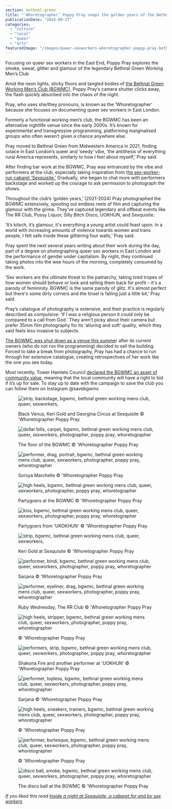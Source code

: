 ```yaml
---
section: bethnal-green
title: "‘Whoretographer’ Poppy Pray snaps the golden years of the Bethnal Green Working Men’s Club"
publicationDate: "2024-09-27"
categories: 
  - "culture"
  - "local"
  - "queer"
  - "arts"
featuredImage: "/images/queer-sexworkers-whoretographer-poppy-pray-bethnal-green-working-mens-club-34.jpg"
---
```


Focusing on queer sex workers in the East End, Poppy Pray explores the smoke, sweat, glitter and glamour of the legendary Bethnal Green Working Men’s Club

Amid the neon lights, sticky floors and tangled bodies of [the Bethnal Green Working Men’s Club (BGWMC),](https://bethnalgreenlondon.co.uk/bethnal-green-working-mens-club-margo-marshall-interview/) Poppy Pray’s camera shutter clicks away, the flash quickly absorbed into the chaos of the night.

Pray, who uses she/they pronouns, is known as the ‘Whoretographer’ because she focuses on documenting queer sex workers in East London.

Formerly a functional working men’s club, the BGWMC has been an alternative nightlife venue since the early 2000s. It’s known for experimental and transgressive programming, platforming marginalised groups who often weren’t given a chance anywhere else.

Pray moved to Bethnal Green from Midwestern America in 2021, finding solace in East London’s queer and ‘seedy’ vibe, ‘the antithesis of everything rural America represents, similarly to how I feel about myself,’ Pray said.

After finding bar work at the BGWMC, Pray was entranced by the vibe and performers at the club, especially taking inspiration from t[he sex-worker-run cabaret ‘Sexquisite.’](https://bethnalgreenlondon.co.uk/sexquisite-sex-workers-cabaret-bethnal-green-working-mens-club/) Gradually, she began to chat more with performers backstage and worked up the courage to ask permission to photograph the shows.

Throughout the club’s ‘golden years,’ (2021-2024) Pray photographed the BGWMC extensively, spooling out endless reels of film and capturing the glamour with the grime. They’ve captured legendary and offbeat events like The RR Club, Pussy Liquor, Silly Bitch Disco, UOKHUN, and Sexquisite.

‘It’s kitsch, it’s glamour, it's everything a young artist could feast upon. In a world with increasing amounts of violence towards women and trans people, I felt safe inside these glittering four walls,’ Pray said.

Pray spent the next several years writing about their work during the day, part of a degree on photographing queer sex workers in East London and the performance of gender under capitalism. By night, they continued taking photos into the wee hours of the morning, completely consumed by the work.

‘Sex workers are the ultimate threat to the patriarchy, taking tired tropes of how women should behave or look and selling them back for profit – it's a parody of femininity. BGWMC is the same parody of glitz. It's almost perfect but there's some dirty corners and the tinsel is falling just a little bit,’ Pray said.

Pray’s catalogue of photography is extensive, and their practice is regularly described as compulsive: ‘If I was a religious person it could only be compared to a call from God.’ They aren’t picky about their camera but prefer 35mm film photography for its ‘alluring and soft’ quality, which they said feels less invasive to subjects.

[The BGWMC was shut down as a venue this summe](https://www.dazeddigital.com/life-culture/article/63259/1/help-save-bethnal-green-working-mens-club-london-closure-queer-venues)r after its current owners (who do not run the programming) decided to sell the building. Forced to take a break from photography, Pray has had a chance to run through her extensive catalogue, creating retrospectives of her work like the one you see today.

Most recently, Tower Hamlets Council [declared the BGWMC an asset of community value](https://bethnalgreenlondon.co.uk/rally-save-bgwmc-working-mens-club-queer-friendly-venue/), meaning that the local community will have a right to bid if it’s up for sale. To stay up to date with the campaign to save the club you can follow them on Instagram @savebgwmc

<figure>

![strip, backstage, bgwmc, bethnal green working mens club, queer, sexworkers,](/images/queer-sexworkers-whoretographer-poppy-pray-bethnal-green-working-mens-club-42-1024x679.jpg)

<figcaption>

Black Venus, Keri Gold and Georgina Circus at Sexquisite © 'Whoretographer Poppy Pray

</figcaption>

</figure>

<figure>

![dollar bills, carpet, bgwmc, bethnal green working mens club, queer, sexworkers, photographer, poppy pray, whoretographer](/images/queer-sexworkers-whoretographer-poppy-pray-bethnal-green-working-mens-club-21-1024x679.jpg)

<figcaption>

The floor of the BGWMC © 'Whoretographer Poppy Pray

</figcaption>

</figure>

<figure>

![performer, drag, portrait, bgwmc, bethnal green working mens club, queer, sexworkers, photographer, poppy pray, whoretographer](/images/queer-sexworkers-whoretographer-poppy-pray-bethnal-green-working-mens-club-19.jpg)

<figcaption>

Soroya Marchelle © 'Whoretographer Poppy Pray

</figcaption>

</figure>

<figure>

![high heels, bgwmc, bethnal green working mens club, queer, sexworkers, photographer, poppy pray, whoretographer](/images/queer-sexworkers-whoretographer-poppy-pray-bethnal-green-working-mens-club-12-1024x679.jpg)

<figcaption>

Partygoers at the BGWMC © 'Whoretographer Poppy Pray

</figcaption>

</figure>

<figure>

![kiss, bgwmc, bethnal green working mens club, queer, sexworkers, photographer, poppy pray, whoretographer](/images/queer-sexworkers-whoretographer-poppy-pray-bethnal-green-working-mens-club-25-1024x679.jpg)

<figcaption>

Partygoers from 'UKOKHUN' © 'Whoretographer Poppy Pray

</figcaption>

</figure>

<figure>

![strip, bgwmc, bethnal green working mens club, queer, sexworkers,](/images/queer-sexworkers-whoretographer-poppy-pray-bethnal-green-working-mens-club-41-1024x679.jpg)

<figcaption>

Keri Gold at Sexquisite © 'Whoretographer Poppy Pray

</figcaption>

</figure>

<figure>

![performer, bindi, bgwmc, bethnal green working mens club, queer, sexworkers, photographer, poppy pray, whoretographer](/images/queer-sexworkers-whoretographer-poppy-pray-bethnal-green-working-mens-club-22.jpg)

<figcaption>

Sarjana © 'Whoretographer Poppy Pray

</figcaption>

</figure>

<figure>

![performer, eyeliner, drag, bgwmc, bethnal green working mens club, queer, sexworkers, photographer, poppy pray, whoretographer](/images/queer-sexworkers-whoretographer-poppy-pray-bethnal-green-working-mens-club-23.jpg)

<figcaption>

Ruby Wednesday, The RR Club © 'Whoretographer Poppy Pray

</figcaption>

</figure>

<figure>

![high heels, stripper, bgwmc, bethnal green working mens club, queer, sexworkers, photographer, poppy pray, whoretographer](/images/queer-sexworkers-whoretographer-poppy-pray-bethnal-green-working-mens-club-30-1024x679.jpg)

<figcaption>

© 'Whoretographer Poppy Pray

</figcaption>

</figure>

<figure>

![performers, strip, bgwmc, bethnal green working mens club, queer, sexworkers, photographer, poppy pray, whoretographer](/images/queer-sexworkers-whoretographer-poppy-pray-bethnal-green-working-mens-club-34-1024x679.jpg)

<figcaption>

Shakona Fire and another performer at 'UOKHUN' © 'Whoretographer Poppy Pray

</figcaption>

</figure>

<figure>

![performer, topless, bgwmc, bethnal green working mens club, queer, sexworkers, photographer, poppy pray, whoretographer](/images/queer-sexworkers-whoretographer-poppy-pray-bethnal-green-working-mens-club-13-1024x679.jpg)

<figcaption>

Sarjana © 'Whoretographer Poppy Pray

</figcaption>

</figure>

<figure>

![high heels, sneakers, trainers, bgwmc, bethnal green working mens club, queer, sexworkers, photographer, poppy pray, whoretographer](/images/queer-sexworkers-whoretographer-poppy-pray-bethnal-green-working-mens-club-36-1024x679.jpg)

<figcaption>

© 'Whoretographer Poppy Pray

</figcaption>

</figure>

<figure>

![performer, burlesque, bgwmc, bethnal green working mens club, queer, sexworkers, photographer, poppy pray, whoretographer](/images/queer-sexworkers-whoretographer-poppy-pray-bethnal-green-working-mens-club-14.jpg)

<figcaption>

© 'Whoretographer Poppy Pray

</figcaption>

</figure>

<figure>

![disco ball, smoke, bgwmc, bethnal green working mens club, queer, sexworkers, photographer, poppy pray, whoretographer](/images/queer-sexworkers-whoretographer-poppy-pray-bethnal-green-working-mens-club-9-1024x679.jpg)

<figcaption>

The disco ball at the BGWMC © 'Whoretographer Poppy Pray

</figcaption>

</figure>

_If you liked this read [Inside a night at Sexquisite, a cabaret for and by sex workers](https://bethnalgreenlondon.co.uk/sexquisite-sex-workers-cabaret-bethnal-green-working-mens-club/)_

